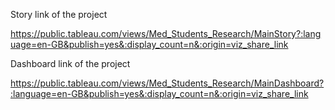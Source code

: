 Story link of the project

https://public.tableau.com/views/Med_Students_Research/MainStory?:language=en-GB&publish=yes&:display_count=n&:origin=viz_share_link

Dashboard link of the project


https://public.tableau.com/views/Med_Students_Research/MainDashboard?:language=en-GB&publish=yes&:display_count=n&:origin=viz_share_link
